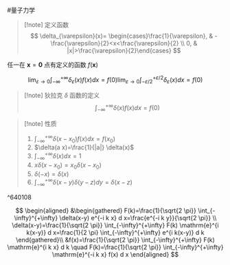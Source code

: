 #量子力学 


>[!note] 定义函数
>$$
\delta_{\varepsilon}(x)= \begin{cases}\frac{1}{\varepsilon}, & -\frac{\varepsilon}{2}<x<\frac{\varepsilon}{2} \\ 0, & |x|>\frac{\varepsilon}{2}\end{cases}
>$$


任一在 $\boldsymbol{x}=\mathbf{0}$ 点有定义的函数 $f(\boldsymbol{x})$ 

$$\lim _{\varepsilon \rightarrow 0} \int_{-\infty}^{+\infty} \delta_{\varepsilon}(x) f(x) d x=f(0) \lim _{\varepsilon \rightarrow 0} \int_{-\varepsilon / 2}^{+\varepsilon / 2} \delta_{\varepsilon}(x) d x=f(0)$$


>[!note] 狄拉克 $\delta$ 函数的定义 
>$$\quad \int_{-\infty}^{+\infty} \delta(x) f(x) d x=f(0)$$ 



>[!note] 性质
>1. $\int_{-\infty}^{+\infty} \delta\left(x-x_0\right) f(x) d x=f\left(x_0\right)$
>2. $\delta(a x)=\frac{1}{|a|} \delta(x)$
>3. $\int_{-\infty}^{+\infty} \delta(x) d x=1$
>4. $x \delta\left(x-x_0\right)=x_0 \delta\left(x-x_0\right)$
>5. $\delta(-x)=\delta(x)$
>6.  $\int_{-\infty}^{+\infty} \delta(x-y) \delta(y-z) d y=\delta(x-z)$

^640108

$$
\begin{aligned}
&\begin{gathered}
F(k)=\frac{1}{\sqrt{2 \pi}} \int_{-\infty}^{+\infty} \delta(x-y) e^{-i k x} d x=\frac{e^{-i k y}}{\sqrt{2 \pi}} \\
\delta(x-y)=\frac{1}{\sqrt{2 \pi}} \int_{-\infty}^{+\infty} F(k) \mathrm{e}^{i k(x-y)} d x=\frac{1}{2 \pi} \int_{-\infty}^{+\infty} e^{i k(x-y)} d k
\end{gathered}\\
&f(x)=\frac{1}{\sqrt{2 \pi}} \int_{-\infty}^{+\infty} F(k) \mathrm{e}^{i k x} d k \quad F(k)=\frac{1}{\sqrt{2 \pi}} \int_{-\infty}^{+\infty} \mathrm{e}^{-i k x} f(x) d x
\end{aligned}
$$
